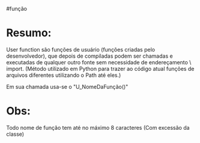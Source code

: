 #função



# Resumo:
User function são funções de usuário (funções criadas pelo desenvolvedor), que depois de compiladas podem ser chamadas e executadas de qualquer outro fonte sem necessidade de endereçamento \\ import. (Método utilizado em Python para trazer ao código atual funções de arquivos diferentes utilizando o Path até eles.) 

Em sua chamada usa-se o "U_NomeDaFunção()"




# Obs:
Todo nome de função tem até no máximo 8 caracteres (Com excessão da classe)
